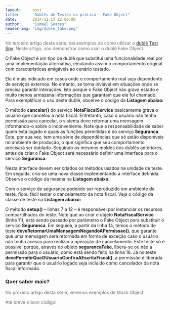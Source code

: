 ```yaml
---
layout:     post
title:      "Dublês de Testes na prática - Fake Object"
date:       2014-11-13 12:00:00
author:     "Ismael Soares"
header-img: "img/duble_fake.png"
---
```


<span style="color: #6e6e6e;">No terceiro artigo desta série, dei exemplos de como utilizar o <a href="http://rkmael.com/2014/11/13/dubles_testes_spy/">dublê Test Spy</a></span><span style="color: #6e6e6e;">. Neste artigo, vou demonstrar como usar o dublê Fake Object.</span>

O Fake Object é um tipo de dublê que substitui uma funcionalidade real por uma implementação alternativa, emulando assim o comportamento original com características amigáveis ao cenário testado.

Ele é mais indicado em casos onde o comportamento real seja dependente de serviços externos. No entanto, se torna inviável em situações onde se precisa garantir interações. Isto porque o Fake Object não grava estado e muito menos armazena informações que garantam que ele foi chamado.
Para exemplificar o uso deste dublê, observe o código da <strong>Listagem</strong><strong> abaixo:</strong>
<script src="https://gist.github.com/rkmael/136852dea60631890d19.js"></script>

O método <strong>cancelar()</strong> do serviço <strong>NotaFiscalService</strong> basicamente grava o usuário que cancelou a nota fiscal. Entretanto, caso o usuário não tenha permissão para cancelar, o sistema deve retornar uma mensagem informando-o sobre o inconveniente. Note que a responsabilidade de saber quem está logado e quais as funções permitidas é do serviço <strong>Seguranca</strong>. Este, por sua vez, tem uma série de dependências que só estão disponíveis no ambiente de produção, o que significa que seu comportamento precisará ser dublado. Seguindo os mesmos moldes dos dublês anteriores, antes de criar o Fake Object será necessário definir uma interface para o serviço <strong>Seguranca</strong>.<script src="https://gist.github.com/rkmael/5e3e69a8c0c48acf0a39.js"></script>

Nesta interface devem ser criados os métodos usados na unidade de teste. Em seguida, cria-se uma nova classe implementando a interface definida. Observe o código da mesma na <strong>Listagem</strong><strong> abaixo:</strong>
<script src="https://gist.github.com/rkmael/57d97a83dcd7c4c4f0c1.js"></script>

Com o serviço de segurança podendo ser reproduzido em ambiente de teste, ficou fácil testar o cancelamento da nota fiscal. Veja o código da classe de teste na <strong>Listagem abaixo:</strong><script src="https://gist.github.com/rkmael/9c68a55b16025b5245c2.js"></script>

O método <strong>setup()</strong> – linhas 7 a 12 – é responsável por instanciar os recursos compartilhados do teste. Note que ao criar o objeto <strong>NotaFiscalService</strong> (linha 11), está sendo passado por parâmetro o Fake Object para substituir o serviço <strong>Seguranca</strong>. Em seguida, a partir da linha 14, temos o método de teste <strong>deveRetornarUmaMensagemNegandoAPermissao()</strong>, que garante que uma mensagem será retornada em forma de exceção caso o usuário não tenha acesso para realizar a operação de cancelamento. Este teste só é possível porque, através do objeto <strong>segurancaFake</strong>, libera-se ou não a permissão para o usuário, como está sendo feito na linha 16. Já no teste <strong>devePermitirQueOUsuarioConfiraAEscritaFiscal()</strong>, a permissão é liberada para garantir que o usuário logado seja incluído como cancelador da nota fiscal informada.

<h3>Quer saber mais?</h3>

<p style="color: #6e6e6e;">No próximo artigo desta série, veremos exemplos de Mock Object.</p>

<p style="color: #6e6e6e;">Até breve e bom código!</p>

<span style="color: #6e6e6e;"> </span>